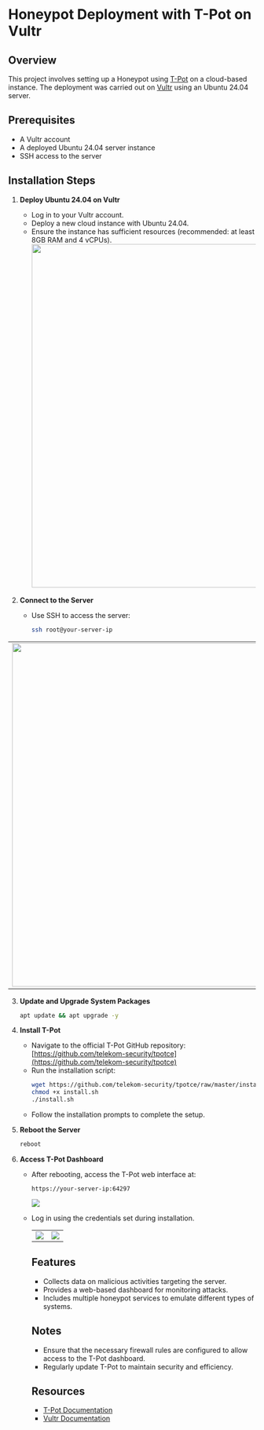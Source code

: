 # Honeypot Deployment with T-Pot on Vultr

## Overview
This project involves setting up a Honeypot using [T-Pot](https://github.com/telekom-security/tpotce) on a cloud-based instance. The deployment was carried out on [Vultr](https://www.vultr.com/) using an Ubuntu 24.04 server.

## Prerequisites
- A Vultr account
- A deployed Ubuntu 24.04 server instance
- SSH access to the server

## Installation Steps

1. **Deploy Ubuntu 24.04 on Vultr**
   - Log in to your Vultr account.
   - Deploy a new cloud instance with Ubuntu 24.04.
   - Ensure the instance has sufficient resources (recommended: at least 8GB RAM and 4 vCPUs).
     <img src="https://github.com/user-attachments/assets/b48b2bb2-eaaf-4c2e-a81c-5eae63ef9a9a" width="700">

2. **Connect to the Server**
   - Use SSH to access the server:
     ```sh
     ssh root@your-server-ip
     ```
<table>
<tr>
<td><img src="https://github.com/user-attachments/assets/34437006-6b7a-4850-aac2-63f9b1f63748" width="700"></td>
<td><img src="https://github.com/user-attachments/assets/045160f7-f0fc-4a6e-8964-73258377aed3" width="700"></td>  
</tr>
</table>

3. **Update and Upgrade System Packages**
   ```sh
   apt update && apt upgrade -y
   ```

4. **Install T-Pot**
   - Navigate to the official T-Pot GitHub repository: [https://github.com/telekom-security/tpotce](https://github.com/telekom-security/tpotce)
   - Run the installation script:
     ```sh
     wget https://github.com/telekom-security/tpotce/raw/master/install.sh
     chmod +x install.sh
     ./install.sh
     ```
   - Follow the installation prompts to complete the setup.

5. **Reboot the Server**
   ```sh
   reboot
   ```

6. **Access T-Pot Dashboard**
   - After rebooting, access the T-Pot web interface at:
     ```
     https://your-server-ip:64297
     ```
     <img src="https://github.com/user-attachments/assets/e9ca83d7-3c2b-41d7-bbd8-62b3651ef1db" withd="700">

   - Log in using the credentials set during installation.
     <table>
<tr>
<td><img src="https://github.com/user-attachments/assets/89927694-6c97-43bc-b406-984e973bff03" withd="700"></td>
<td><img src="https://github.com/user-attachments/assets/5abaabea-8e11-48cd-9d98-fc2a8e6e483e" withd="700"></td>
</tr>
</table>

## Features
- Collects data on malicious activities targeting the server.
- Provides a web-based dashboard for monitoring attacks.
- Includes multiple honeypot services to emulate different types of systems.

## Notes
- Ensure that the necessary firewall rules are configured to allow access to the T-Pot dashboard.
- Regularly update T-Pot to maintain security and efficiency.

## Resources
- [T-Pot Documentation](https://github.com/telekom-security/tpotce)
- [Vultr Documentation](https://www.vultr.com/docs/)

